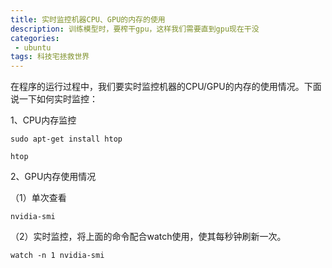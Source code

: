 ```yaml
---
title: 实时监控机器CPU、GPU的内存的使用 
description: 训练模型时，要榨干gpu，这样我们需要直到gpu现在干没           
categories:
 - ubuntu
tags: 科技宅拯救世界
---
```


在程序的运行过程中，我们要实时监控机器的CPU/GPU的内存的使用情况。下面说一下如何实时监控：

1、CPU内存监控

`sudo apt-get install htop`

`htop`

2、GPU内存使用情况

（1）单次查看

`nvidia-smi`

（2）实时监控，将上面的命令配合watch使用，使其每秒钟刷新一次。

`watch -n 1 nvidia-smi`



























